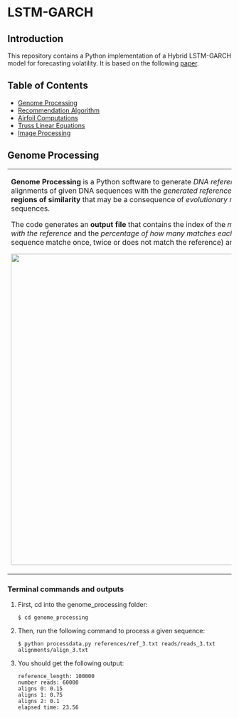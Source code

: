 # LSTM-GARCH

## Introduction

This repository contains a Python implementation of a Hybrid LSTM-GARCH model for forecasting volatility. It is based on the following [paper](https://www.sciencedirect.com/science/article/pii/S0957417418301416).

## Table of Contents

- [Genome Processing](#Genome-Processing)
- [Recommendation Algorithm](#Recommendation-Algorithm)
- [Airfoil Computations](#Airfoil-Computations)
- [Truss Linear Equations](#Truss-Linear-Equations)
- [Image Processing](#Image-Processing)

## Genome Processing

<table>
<tr>
<td>
  
**Genome Processing** is a Python software to generate _DNA references_ and compute the alignments of given DNA sequences with the _generated reference_. 
This allows to identify **regions of similarity** that may be a consequence of _evolutionary relationships_ between the sequences. 

The code generates an **output file** that contains the index of the _matches of each sequence with the reference_ and the _percentage of how many matches
each sequence has_ (i.e. if a sequence matche once, twice or does not match the reference) and the _computing time_.

<p align="center">
<img src="https://github.com/tlemenestrel/LSTM_GARCH/blob/master/Images/architecture.png" width="700">
</p>

</td>
</tr>
</table>

### Terminal commands and outputs

1. First, cd into the genome_processing folder:

    ```
    $ cd genome_processing
    ```

2. Then, run the following command to process a given sequence:

    ```
    $ python processdata.py references/ref_3.txt reads/reads_3.txt alignments/align_3.txt
    ```
3. You should get the following output:
    ```
    reference_length: 100000
    number reads: 60000
    aligns 0: 0.15
    aligns 1: 0.75
    aligns 2: 0.1
    elapsed time: 23.56
    ```

